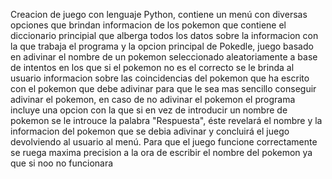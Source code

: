 Creacion de juego con lenguaje Python, contiene un menú con diversas opciones que brindan informacion de los pokemon que contiene el diccionario principial que alberga todos los datos sobre la informacion con la que trabaja 
el programa y la opcion principal de Pokedle, juego basado en adivinar el nombre de un pokemon seleccionado aleatoriamente a base de intentos en los que si el pokemon no es el correcto se le brinda al usuario informacion 
sobre las coincidencias del pokemon que ha escrito con el pokemon que debe adivinar para que le sea mas sencillo conseguir adivinar el pokemon, en caso de no adivinar el pokemon el programa incluye una opcion con la que si en 
vez de introducir un nombre de pokemon se le introuce la palabra "Respuesta", éste revelará el nombre y la informacion del pokemon que se debia adivinar y concluirá el juego devolviendo al usuario al menú. Para que el juego 
funcione correctamente se ruega maxima precision a la ora de escribir el nombre del pokemon ya que si noo no funcionara
